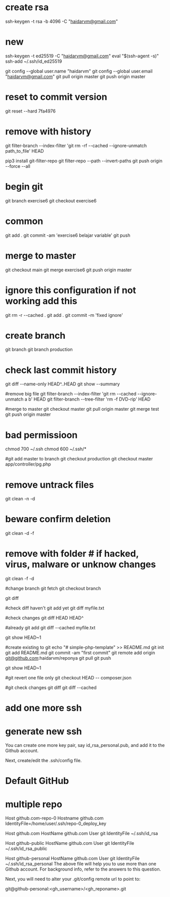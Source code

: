 # create rsa
ssh-keygen -t rsa -b 4096 -C "haidarvm@gmail.com"
# new
ssh-keygen -t ed25519 -C "haidarvm@gmail.com"
eval "$(ssh-agent -s)"
ssh-add ~/.ssh/id_ed25519

git config --global user.name "haidarvm"
git config --global user.email "haidarvm@gmail.com"
git pull origin master
git push origin master

# reset to commit version
git reset --hard 7fa4976

# remove with history
git filter-branch --index-filter 'git rm -rf --cached --ignore-unmatch path_to_file' HEAD

pip3 install git-filter-repo
git filter-repo --path <path to the file or directory> --invert-paths
git push origin --force --all


# begin git
git branch exercise6
git checkout exercise6


# common
git add .
git commit -am 'exercise6 belajar variable'
git push


# merge to master
git checkout main
git merge exercise6
git push origin master


# ignore this configuration if not working add this
git rm -r  --cached .
git add .
git commit -m 'fixed ignore'


# create branch
git branch
git branch production

# check last commit history
git diff --name-only HEAD^..HEAD
git show --summary

#remove big file
git filter-branch --index-filter 'git rm --cached --ignore-unmatch a b' HEAD
git filter-branch --tree-filter 'rm -f DVD-rip' HEAD

#merge to master
git checkout master
git pull origin master
git merge test
git push origin master

# bad permissioon
chmod 700 ~/.ssh
chmod 600 ~/.ssh/*

#git add master to branch
git checkout production
git checkout master app/controller/pg.php

# remove untrack files
git clean -n -d

# beware confirm deletion
git clean -d -f

# remove with folder # if hacked, virus, malware or unknow changes
git clean -f -d

#change branch
git fetch
git checkout branch

git diff

#check diff  haven't git add yet
git diff myfile.txt

#check changes
git diff HEAD HEAD^

#already git add
git diff --cached myfile.txt



git show HEAD~1


#create existing to git
echo "# simple-php-template" >> README.md
git init
git add README.md
git commit -am "first commit"
git remote add origin git@github.com:haidarvm/reponya
git pull 
git push 


git show HEAD~1


#git revert one file only
git checkout HEAD -- composer.json


#git check changes
git diff
git diff --cached


# add one more ssh

# generate new ssh

You can create one more key pair, say id_rsa_personal.pub, and add it to the Github account.

Next, create/edit the .ssh/config file.

# Default GitHub

# multiple repo
Host github.com-repo-0
        Hostname github.com
        IdentityFile=/home/user/.ssh/repo-0_deploy_key

Host github.com
  HostName github.com
  User git
  IdentityFile ~/.ssh/id_rsa

Host github-public
  HostName github.com
  User git
  IdentityFile ~/.ssh/id_rsa_public

Host github-personal
  HostName github.com
  User git
  IdentityFile ~/.ssh/id_rsa_personal
The above file will help you to use more than one Github account. For background info, refer to the answers to this question.

Next, you will need to alter your .git/config remote url to point to:

git@github-personal:<gh_username>/<gh_reponame>.git






